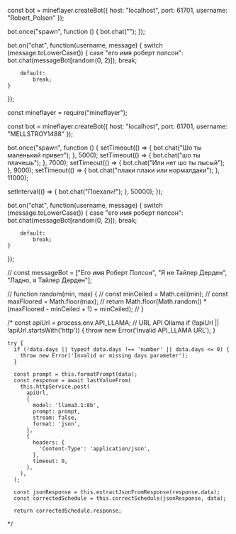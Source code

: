 const bot = mineflayer.createBot({
host: "localhost",
port: 61701,
username: "Robert_Polson"
});

bot.once("spawn", function () {
bot.chat("");
});

bot.on("chat", function(username, message) {
switch (message.toLowerCase()) {
case "его имя роберт полсон":
bot.chat(messageBot[random(0, 2)]);
break;

        default:
            break;
    }

});

const mineflayer = require("mineflayer");

const bot = mineflayer.createBot({
host: "localhost",
port: 61701,
username: "MELLSTROY1488"
});

bot.once("spawn", function () {
setTimeout(() => {
bot.chat("Шо ты маленький привет");
}, 5000);
setTimeout(() => {
bot.chat("шо ты плачешь");
}, 7000);
setTimeout(() => {
bot.chat("Или нет шо ты лысый");
}, 9000);
setTimeout(() => {
bot.chat("плаки плаки или нормалдаки");
}, 11000);

setInterval(() => {
bot.chat("Поехали!");
}, 50000);
});

bot.on("chat", function(username, message) {
switch (message.toLowerCase()) {
case "его имя роберт полсон":
bot.chat(messageBot[random(0, 2)]);
break;

        default:
            break;
    }

});

// const messageBot = ["Его имя Роберт Полсон", "Я не Тайлер Дерден", "Ладно, я Тайлер Дерден"];

// function random(min, max) {
// const minCeiled = Math.ceil(min);
// const maxFloored = Math.floor(max);
// return Math.floor(Math.random() \* (maxFloored - minCeiled + 1) + minCeiled);
// }

/\*
const apiUrl = process.env.API_LLAMA; // URL API Ollama
if (!apiUrl || !apiUrl.startsWith('http')) {
throw new Error('Invalid API_LLAMA URL');
}

    try {
      if (!data.days || typeof data.days !== 'number' || data.days <= 0) {
        throw new Error('Invalid or missing days parameter');
      }

      const prompt = this.formatPrompt(data);
      const response = await lastValueFrom(
        this.httpService.post(
          apiUrl,
          {
            model: 'llama3.1:8b',
            prompt: prompt,
            stream: false,
            format: 'json',
          },
          {
            headers: {
              'Content-Type': 'application/json',
            },
            timeout: 0,
          },
        ),
      );

      const jsonResponse = this.extractJsonFromResponse(response.data);
      const correctedSchedule = this.correctSchedule(jsonResponse, data);

      return correctedSchedule.response;

\*/
